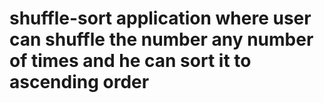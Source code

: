 # shuffle-sort application where user can shuffle the number any number of times and he can sort it to ascending order
